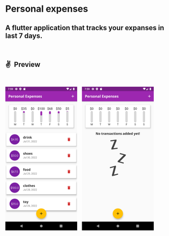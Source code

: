 
# Personal expenses

## A flutter application that tracks your expanses in last 7 days.

&ensp;

## ✌&ensp;Preview

&ensp;


<img src=screenshots/image1.png  width="225" height = "450"/> &ensp;   <img src=screenshots/image2.png  width="225" height = "450"/> 